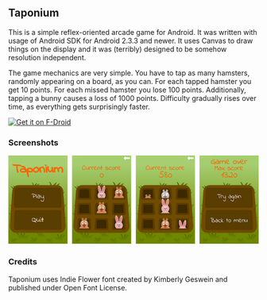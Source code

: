 ## Taponium
This is a simple reflex-oriented arcade game for Android. It was written with usage of Android SDK for Android 2.3.3 and newer. It uses Canvas to draw things on the display and it was (terribly) designed to be somehow resolution independent.

The game mechanics are very simple. You have to tap as many hamsters, randomly appearing on a board, as you can. For each tapped hamster you get 10 points. For each missed hamster you lose 100 points. Additionally, tapping a bunny causes a loss of 1000 points. Difficulty gradually rises over time, as everything gets surprisingly faster.

<a href="https://f-droid.org/packages/wsdfhjxc.taponium/" target="_blank">
<img src="https://f-droid.org/badge/get-it-on.png" alt="Get it on F-Droid" height="80"/></a>

### Screenshots
![](screenshot.png)

### Credits
Taponium uses Indie Flower font created by Kimberly Geswein and published under Open Font License.
